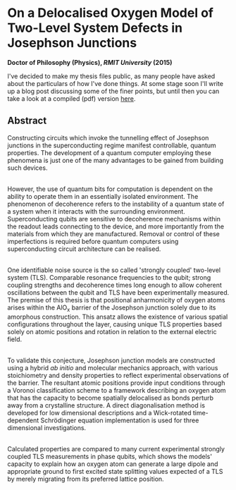 # On a Delocalised Oxygen Model of Two-Level System Defects in Josephson Junctions
__Doctor of Philosophy (Physics), _RMIT University_ (2015)__

I've decided to make my thesis files public, as many people have asked about the particulars of how I've done things. At some stage soon I'll write up a blog post discussing some of the finer points, but until then you can take a look at a compiled (pdf) version [here](https://axiomatic.neophilus.net/papers/DuBois,%20T.C,%20PhD%20Thesis,%20RMIT%20University%20(2015).pdf).

## Abstract

Constructing circuits which invoke the tunnelling effect of Josephson junctions in the superconducting regime manifest controllable, quantum properties. The development of a quantum computer employing these phenomena is just one of the many advantages to be gained from building such devices.<br><br />

However, the use of quantum bits for computation is dependent on the ability to operate them in an essentially isolated environment. The phenomenon of decoherence refers to the instability of a quantum state of a system when it interacts with the surrounding environment. Superconducting qubits are sensitive to decoherence mechanisms within the readout leads connecting to the device, and more importantly from the materials from which they are manufactured. Removal or control of these imperfections is required before quantum computers using superconducting circuit architecture can be realised.<br><br />

One identifiable noise source is the so called 'strongly coupled' two-level system (TLS). Comparable resonance frequencies to the qubit; strong coupling strengths and decoherence times long enough to allow coherent oscillations between the qubit and TLS have been experimentally measured. The premise of this thesis is that positional anharmonicity of oxygen atoms arises within the AlO<sub>x</sub> barrier of the Josephson junction solely due to its amorphous construction. This ansatz allows the existence of various spatial configurations throughout the layer, causing unique TLS properties based solely on atomic positions and rotation in relation to the external electric field.<br><br />

To validate this conjecture, Josephson junction models are constructed using a hybrid <i>ab initio</i> and molecular mechanics approach, with various stoichiometry and density properties to reflect experimental observations of the barrier. The resultant atomic positions provide input conditions through a Voronoi classification scheme to a framework describing an oxygen atom that has the capacity to become spatially delocalised as bonds perturb away from a crystalline structure. A direct diagonalisation method is developed for low dimensional descriptions and a Wick-rotated time-dependent Schrödinger equation implementation is used for three dimensional investigations.<br><br />

Calculated properties are compared to many current experimental strongly coupled TLS measurements in phase qubits, which shows the models' capacity to explain how an oxygen atom can generate a large dipole and appropriate ground to first excited state splitting values expected of a TLS by merely migrating from its preferred lattice position.
